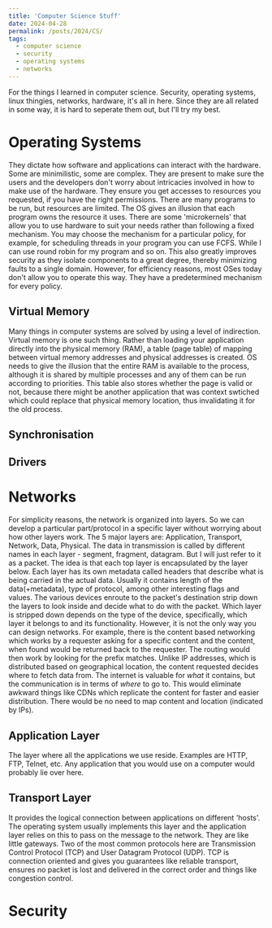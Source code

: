 ```yaml
---
title: 'Computer Science Stuff'
date: 2024-04-28
permalink: /posts/2024/CS/
tags:
  - computer science
  - security
  - operating systems
  - networks
---
```


For the things I learned in computer science. Security, operating systems, linux thingies, networks, hardware, it's all in here. Since they are all related in some way, it is hard to seperate them out, but I'll try my best.

Operating Systems
======
They dictate how software and applications can interact with the hardware. Some are minimilistic, some are complex. They are present to make sure the users and the developers don't worry about intricacies involved in how to make use of the hardware. They ensure you get accesses to resources you requested, if you have the right permissions. There are many programs to be run, but resources are limited. The OS gives an illusion that each program owns the resource it uses. There are some 'microkernels' that allow you to use hardware to suit your needs rather than following a fixed mechanism. You may choose the mechanism for a particular policy, for example, for scheduling threads in your program you can use FCFS. While I can use round robin for my program and so on. This also greatly improves security as they isolate components to a great degree, thereby minimizing faults to a single domain. However, for efficiency reasons, most OSes today don't allow you to operate this way. They have a predetermined mechanism for every policy.

Virtual Memory
------
Many things in computer systems are solved by using a level of indirection. Virtual memory is one such thing. Rather than loading your application directly into the physical memory (RAM), a table (page table) of mapping between virtual memory addresses and physical addresses is created. OS needs to give the illusion that the entire RAM is available to the process, although it is shared by multiple processes and any of them can be run according to priorities. This table also stores whether the page is valid or not, because there might be another application that was context swtiched which could replace that physical memory location, thus invalidating it for the old process.

Synchronisation
------

Drivers
------

Networks
=====
For simplicity reasons, the network is organized into layers. So we can develop a particular part/protocol in a specific layer without worrying about how other layers work. The 5 major layers are: Application, Transport, Network, Data, Physical. The data in transmission is called by different names in each layer - segment, fragment, datagram. But I will just refer to it as a packet. The idea is that each top layer is encapsulated by the layer below. Each layer has its own metadata called headers that describe what is being carried in the actual data. Usually it contains length of the data(+metadata), type of protocol, among other interesting flags and values. The various devices enroute to the packet's destination strip down the layers to look inside and decide what to do with the packet. Which layer is stripped down depends on the type of the device, specifically, which layer it belongs to and its functionality. 
However, it is not the only way you can design networks. For example, there is the content based networking which works by a requester asking for a specific content and the content, when found would be returned back to the requester. The routing would then work by looking for the prefix matches. Unlike IP addresses, which is distributed based on geographical location, the content requested decides where to fetch data from. The internet is valuable for _what_ it contains, but the communication is in terms of _where_ to go to. This would eliminate awkward things like CDNs which replicate the content for faster and easier distribution. There would be no need to map content and location (indicated by IPs).

Application Layer
-----
The layer where all the applications we use reside. Examples are HTTP, FTP, Telnet, etc. Any application that you would use on a computer would probably lie over here. 

Transport Layer
----
It provides the logical connection between applications on different 'hosts'. The operating system usually implements this layer and the application layer relies on this to pass on the message to the network. They are like little gateways. Two of the most common protocols here are Transmission Control Protocol (TCP) and User Datagram Protocol (UDP). TCP is connection oriented and gives you guarantees like reliable transport, ensures no packet is lost and delivered in the correct order and things like congestion control.  

Security
===